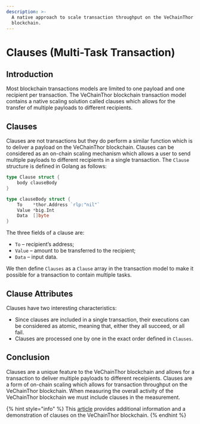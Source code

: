 ```yaml
---
description: >-
  A native approach to scale transaction throughput on the VeChainThor
  blockchain.
---
```


# Clauses (Multi-Task Transaction)

## Introduction <a href="#clauses" id="clauses"></a>

Most blockchain transactions models are limited to one payload and one recipient per transaction. The VeChainThor blockchain transaction model contains a native scaling solution called clauses which allows for the transfer of multiple payloads to different recipients.

## Clauses <a href="#clauses" id="clauses"></a>

Clauses are not transactions but they do perform a similar function which is to deliver a payload on the VeChainThor blockchain. Clauses can be considered as an on-chain scaling mechanism which allows a user to send multiple payloads to different recipients in a single transaction. The `Clause` structure is defined in Golang as follows:

```go
type Clause struct {
	body clauseBody
}

type clauseBody struct {
	To    *thor.Address `rlp:"nil"`
	Value *big.Int
	Data  []byte
}
```

The three fields of a clause are:

* `To` – recipient’s address;
* `Value` – amount to be transferred to the recipient;
* `Data` – input data.

We then define `Clauses` as a `Clause` array in the transaction model to make it possible for a transaction to contain multiple tasks.

## Clause Attributes

Clauses have two interesting characteristics:

* Since clauses are included in a single transaction, their executions can be considered as atomic, meaning that, either they all succeed, or all fail.
* Clauses are processed one by one in the exact order defined in `Clauses`.

## Conclusion

Clauses are a unique feature to the VeChainThor blockchain and allows for a transaction to deliver multiple payloads to different receipients. Clauses are a form of on-chain scaling which allows for transaction throughput on the VeChainThor blockchain. When measuring the overall activity of the VeChainThor blockchain we must include clauses in the measurement.

{% hint style="info" %}
This [article](https://mirei83.medium.com/howto-vechain-blockchain-part-4-8c1e363da00f) provides additional information and a demonstration of clauses on the VeChainThor blockchain.
{% endhint %}
